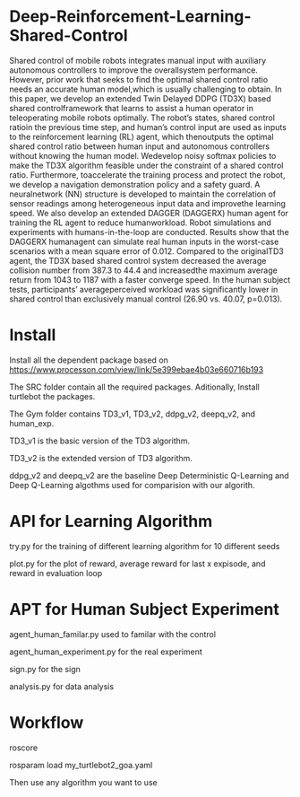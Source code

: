 # Deep-Reinforcement-Learning-Shared-Control

Shared control of mobile robots integrates manual input with auxiliary autonomous controllers to improve the overallsystem performance. However, prior work that seeks to find the optimal shared control ratio needs an accurate human model,which is usually challenging to obtain. In this paper, we develop an extended Twin Delayed DDPG (TD3X) based shared controlframework that learns to assist a human operator in teleoperating mobile robots optimally. The robot’s states, shared control ratioin the previous time step, and human’s control input are used as inputs to the reinforcement learning (RL) agent, which thenoutputs the optimal shared control ratio between human input and autonomous controllers without knowing the human model. Wedevelop noisy softmax policies to make the TD3X algorithm feasible under the constraint of a shared control ratio. Furthermore, toaccelerate the training process and protect the robot, we develop a navigation demonstration policy and a safety guard. A neuralnetwork (NN) structure is developed to maintain the correlation of sensor readings among heterogeneous input data and improvethe learning speed. We also develop an extended DAGGER (DAGGERX) human agent for training the RL agent to reduce humanworkload. Robot simulations and experiments with humans-in-the-loop are conducted. Results show that the DAGGERX humanagent can simulate real human inputs in the worst-case scenarios with a mean square error of 0.012. Compared to the originalTD3 agent, the TD3X based shared control system decreased the average collision number from 387.3 to 44.4 and increasedthe maximum average return from 1043 to 1187 with a faster converge speed. In the human subject tests, participants’ averageperceived workload was significantly lower in shared control than exclusively manual control (26.90 vs. 40.07, p=0.013).

# Install

Install all the dependent package based on 
https://www.processon.com/view/link/5e399ebae4b03e660716b193

The SRC folder contain all the required packages. Aditionally, Install turtlebot the packages.

The Gym folder contains TD3_v1, TD3_v2, ddpg_v2, deepq_v2, and human_exp.

TD3_v1 is the basic version of the TD3 algorithm.

TD3_v2 is the extended version of TD3 algorithm.

ddpg_v2 and deepq_v2 are the baseline Deep Deterministic Q-Learning and Deep Q-Learning algothms used for comparision with our algorith.

# API for Learning Algorithm

try.py for the training of different learning algorithm for 10 different seeds

plot.py for the plot of reward, average reward for last x expisode, and reward in evaluation loop

# APT for Human Subject Experiment

agent_human_familar.py used to familar with the control

agent_human_experiment.py for the real experiment

sign.py for the sign

analysis.py for data analysis

# Workflow

roscore

rosparam load my_turtlebot2_goa.yaml

Then use any algorithm you want to use
